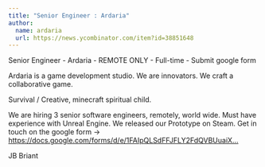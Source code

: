 ```yaml
---
title: "Senior Engineer : Ardaria"
author:
  name: ardaria
  url: https://news.ycombinator.com/item?id=38851648
---
```

Senior Engineer - Ardaria - REMOTE ONLY - Full-time - Submit google form

Ardaria is a game development studio. We are innovators. We craft a collaborative game.

Survival &#x2F; Creative, minecraft spiritual child.

We are hiring 3 senior software engineers, remotely, world wide.
Must have experience with Unreal Engine.
We released our Prototype on Steam.
Get in touch on the google form → <a href="https:&#x2F;&#x2F;docs.google.com&#x2F;forms&#x2F;d&#x2F;e&#x2F;1FAIpQLSdFFJFLY2FdQVBUuaiXfSD6yApblZcaud_UmwCazLDvDQExfQ&#x2F;viewform" rel="nofollow">https:&#x2F;&#x2F;docs.google.com&#x2F;forms&#x2F;d&#x2F;e&#x2F;1FAIpQLSdFFJFLY2FdQVBUuaiX...</a>

JB Briant
